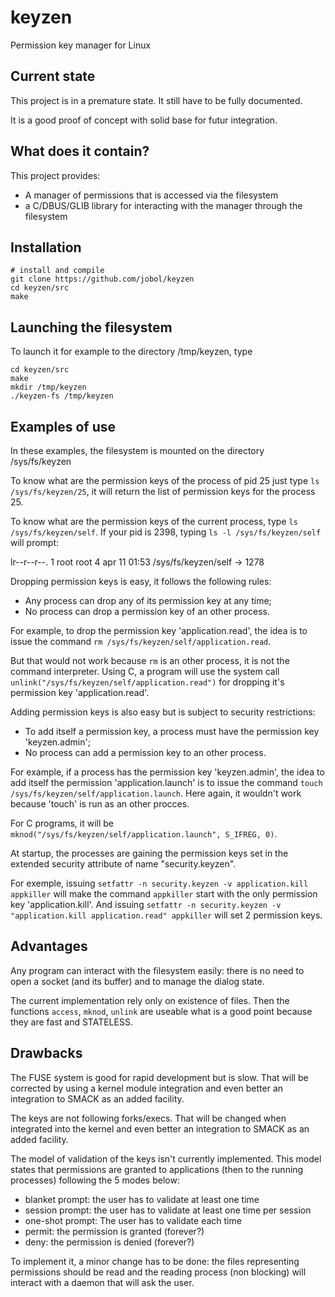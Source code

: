 keyzen
======

Permission key manager for Linux

Current state
-------------

This project is in a premature state.
It still have to be fully documented.

It is a good proof of concept with solid base 
for futur integration.

What does it contain?
---------------------

This project provides:
 - A manager of permissions that is accessed via the filesystem
 - a C/DBUS/GLIB library for interacting with the manager through
   the filesystem

Installation
------------

```
# install and compile
git clone https://github.com/jobol/keyzen
cd keyzen/src
make
```

Launching the filesystem
------------------------

To launch it for example to the directory /tmp/keyzen, type
```
cd keyzen/src
make
mkdir /tmp/keyzen
./keyzen-fs /tmp/keyzen
```

Examples of use
---------------

In these examples, the filesystem is mounted on the directory
/sys/fs/keyzen

To know what are the permission keys of the process of pid 25
just type `ls /sys/fs/keyzen/25`, it will return the list of
permission keys for the process 25.

To know what are the permission keys of the current process,
type `ls /sys/fs/keyzen/self`. If your pid is 2398, typing
`ls -l /sys/fs/keyzen/self` will prompt:

 lr--r--r--. 1 root root 4 apr 11 01:53 /sys/fs/keyzen/self -> 1278

Dropping permission keys is easy, it follows the
following rules:
 - Any process can drop any of its permission key at any time;
 - No process can drop a permission key of an other process.

For example, to drop the permission key 'application.read',
the idea is to issue the command 
`rm /sys/fs/keyzen/self/application.read`.

But that would not work because `rm` is an other process, 
it is not the command interpreter.
Using C, a program will use the system call 
`unlink("/sys/fs/keyzen/self/application.read")` for dropping 
it's permission key 'application.read'.

Adding permission keys is also easy but is subject to
security restrictions:
 - To add itself a permission key, a process must have the permission key 'keyzen.admin';
 - No process can add a permission key to an other process.

For example, if a process has the permission key 'keyzen.admin', 
the idea to add itself the permission 'application.launch' is
to issue the command `touch /sys/fs/keyzen/self/application.launch`. 
Here again, it wouldn't work because 'touch' is run as an other procces.

For C programs, it will be `mknod("/sys/fs/keyzen/self/application.launch", S_IFREG, 0)`.

At startup, the processes are gaining the permission keys
set in the extended security attribute of name 
"security.keyzen".

For exemple, issuing `setfattr -n security.keyzen -v application.kill appkiller`
will make the command `appkiller` start with the only permission key 'application.kill'.
And issuing `setfattr -n security.keyzen -v "application.kill application.read" appkiller`
will set 2 permission keys.

Advantages
----------

Any program can interact with the filesystem
easily: there is no need to open a socket (and its buffer) and to
manage the dialog state.

The current implementation rely only on existence of files. 
Then the functions `access`, `mknod`, `unlink` are useable
what is a good point because they are fast and STATELESS.

Drawbacks
---------

The FUSE system is good for rapid development but is slow.
That will be corrected by using a kernel module integration
and even better an integration to SMACK as an added facility.

The keys are not following forks/execs. That will be changed
when integrated into the kernel and even better an integration
to SMACK as an added facility.

The model of validation of the keys isn't currently implemented.
This model states that permissions are granted to applications
(then to the running processes) following the 5 modes below:
 - blanket prompt: the user has to validate at least one time
 - session prompt: the user has to validate at least one time per session
 - one-shot prompt: The user has to validate each time
 - permit: the permission is granted (forever?)
 - deny: the permission is denied (forever?)

To implement it, a minor change has to be done: the files representing
permissions should be read and the reading process (non blocking) will
interact with a daemon that will ask the user.

